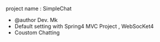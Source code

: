 project name : SimpleChat
- @author Dev. Mk
- Default setting with Spring4 MVC Project , WebSocKet4
- Coustom Chatting
